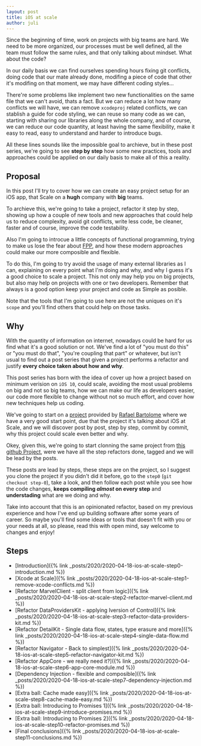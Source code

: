 ```yaml
---
layout: post
title: iOS at scale
author: juli
---
```


Since the beginning of time, work on projects with big teams are hard. We need to be more organized, our processes must be well defined, all the team must follow the same rules, and that only talking about mindset. What about the code?

In our daily basis we can find ourselves spending hours fixing git conflicts, doing code that our mate already done, modifing a piece of code that other it's modifing on that moment, we may have different coding styles... 

There're some problems like implement two new functionalities on the same file that we can't avoid, thats a fact. But we can reduce a lot how many conflicts we will have, we can remove `xcodeproj` related conflicts, we can stablish a guide for code styling, we can reuse so many code as we can, starting with sharing our libraries along the whole company, and of course, we can reduce our code quantity, at least having the same flexibility, make it easy to read, easy to understand and harder to introduce bugs.

All these lines sounds like the impossible goal to archieve, but in these post series, we're going to see **step by step** how some new practices, tools and approaches could be applied on our daily basis to make all of this a reality.

## Proposal

In this post I'll try to cover how we can create an easy project setup for an iOS app, that Scale on a **hugh** company with **big** teams.

To archieve this, we're going to take a project, refactor it step by step, showing up how a couple of new tools and new approaches that could help us to reduce complexity, avoid git conflicts, write less code, be cleaner, faster and of course, improve the code testability.

Also I'm going to introcue a little concepts of functional programming, trying to make us lose the fear about [FPP](https://www.geeksforgeeks.org/functional-programming-paradigm/), and how these modern approaches could make our more composible and flexible.

To do this, I'm going to try avoid the usage of many external libraries as I can, explaining on every point what I'm doing and why, and why I guess it's a good choice to scale a project. This not only may help you on big projects, but also may help on projects with one or two developers. Remember that always is a good option keep your project and code as Simple as posible.

Note that the tools that I'm going to use here are not the uniques on it's `scope` and you'll find others that could help on those tasks. 

## Why

With the quantity of information on internet, nowadays could be hard for us find what it's a good solution or not. We've find a lot of "you must do this" or "you must do that", "you're coupling that part" or whatever, but isn't usual to find out a post series that given a project performs a refactor and justify **every choice taken about how and why**.

This post series has born with the idea of cover up how a project based on minimum verision on `iOS 10`, could scale, avoiding the most usual problems on big and not so big teams, how we can make our life as developers easier, our code more flexible to change without not so much effort, and cover how new techniques help us coding.

We've going to start on a [project](https://github.com/JulianAlonso/excelsior) provided by [Rafael Bartolome](https://twitter.com/RafaelBartolome) where we have a very good start point, due that the project it's talking about iOS at Scale, and we will discover post by post, step by step, commit by commit, why this project could scale even better and why.

Okey, given this, we're going to start clonning the same project from [this github Project](https://github.com/JulianAlonso/excelsior), were we have all the step refactors done, tagged and we will be lead by the posts.

These posts are lead by steps, these steps are on the project, so I suggest you clone the project if you didn't did it before, go to the `step0` (`git checkout step-0`), take a look, and then follow each post while you see how the code changes, **keeps compiling _almost_ on every step** and **understading** what are we doing and why.

Take into account that this is an opinionated refactor, based on my previous experience and how I've end up building software after some years of career. So maybe you'll find some ideas or tools that doesn't fit with you or your needs at all, so please, read this with open mind, say welcome to changes and enjoy!

## Steps

- [Introduction]({% link _posts/2020/2020-04-18-ios-at-scale-step0-introduction.md %})
- [Xcode at Scale]({% link _posts/2020/2020-04-18-ios-at-scale-step1-remove-xcode-conflicts.md %})
- [Refactor MarvelClient - split client from logic]({% link _posts/2020/2020-04-18-ios-at-scale-step2-refactor-marvel-client.md %})
- [Refactor DataProvidersKit - applying Iversion of Control]({% link _posts/2020/2020-04-18-ios-at-scale-step3-refactor-data-providers-kit.md %})
- [Refactor DetailKit - Single data flow, states, type erasure and more]({% link _posts/2020/2020-04-18-ios-at-scale-step4-single-data-flow.md %})
- [Refactor Navigator - Back to simplest]({% link _posts/2020/2020-04-18-ios-at-scale-step5-refactor-navigator-kit.md %})
- [Refactor AppCore - we really need it?]({% link _posts/2020/2020-04-18-ios-at-scale-step6-app-core-module.md %})
- [Dependency Injection - flexible and composible]({% link _posts/2020/2020-04-18-ios-at-scale-step7-dependency-injection.md %})
- [Extra ball: Cache made easy]({% link _posts/2020/2020-04-18-ios-at-scale-step8-cache-made-easy.md %})
- [Extra ball: Introducing to Promises 1]({% link _posts/2020/2020-04-18-ios-at-scale-step9-introduce-promises.md %})
- [Extra ball: Introducing to Promises 2]({% link _posts/2020/2020-04-18-ios-at-scale-step10-refactor-promises.md %})
- [Final conclusions]({% link _posts/2020/2020-04-18-ios-at-scale-step11-conclusions.md %})
